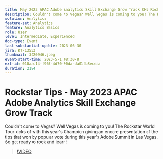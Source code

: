 ```yaml
---
title: May 2023 APAC Adobe Analytics Skill Exchange Grow Track CH1 Rockstar Tips
description: Couldn't come to Vegas? Well Vegas is coming to you! The Rockstar World Tour kicks of with this year's Champion giving an encore presentation of the tips that won by popular vote during this year's Adobe Summit in Las Vegas. So get ready to rock and learn!
solution: Analytics
feature-set: Analytics
feature: Analytics Basics
role: User
level: Intermediate, Experienced
doc-type: Event
last-substantial-update: 2023-06-30
jira: KT-13553
thumbnail: 3420946.jpeg
event-start-time: 2023-5-1 08:30-8
exl-id: 010aac14-f967-4d70-90da-da01fb8eceaa
duration: 2184
---
```

# Rockstar Tips - May 2023 APAC Adobe Analytics Skill Exchange Grow Track

Couldn't come to Vegas? Well Vegas is coming to you! The Rockstar World Tour kicks of with this year's Champion giving an encore presentation of the tips that won by popular vote during this year's Adobe Summit in Las Vegas. So get ready to rock and learn!

>[!VIDEO](https://video.tv.adobe.com/v/3420946/?learn=on)
